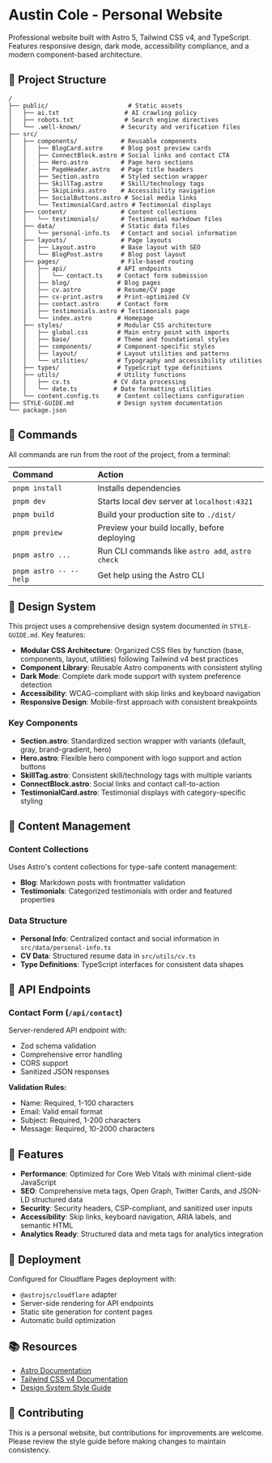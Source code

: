 # Austin Cole - Personal Website

Professional website built with Astro 5, Tailwind CSS v4, and TypeScript. Features responsive design, dark mode, accessibility compliance, and a modern component-based architecture.

## 🚀 Project Structure

```text
/
├── public/                      # Static assets
│   ├── ai.txt                  # AI crawling policy
│   ├── robots.txt              # Search engine directives
│   └── .well-known/           # Security and verification files
├── src/
│   ├── components/            # Reusable components
│   │   ├── BlogCard.astro     # Blog post preview cards
│   │   ├── ConnectBlock.astro # Social links and contact CTA
│   │   ├── Hero.astro         # Page hero sections
│   │   ├── PageHeader.astro   # Page title headers
│   │   ├── Section.astro      # Styled section wrapper
│   │   ├── SkillTag.astro     # Skill/technology tags
│   │   ├── SkipLinks.astro    # Accessibility navigation
│   │   ├── SocialButtons.astro # Social media links
│   │   └── TestimonialCard.astro # Testimonial displays
│   ├── content/               # Content collections
│   │   └── testimonials/      # Testimonial markdown files
│   ├── data/                  # Static data files
│   │   └── personal-info.ts   # Contact and social information
│   ├── layouts/               # Page layouts
│   │   ├── Layout.astro       # Base layout with SEO
│   │   └── BlogPost.astro     # Blog post layout
│   ├── pages/                 # File-based routing
│   │   ├── api/              # API endpoints
│   │   │   └── contact.ts    # Contact form submission
│   │   ├── blog/             # Blog pages
│   │   ├── cv.astro          # Resume/CV page
│   │   ├── cv-print.astro    # Print-optimized CV
│   │   ├── contact.astro     # Contact form
│   │   ├── testimonials.astro # Testimonials page
│   │   └── index.astro       # Homepage
│   ├── styles/               # Modular CSS architecture
│   │   ├── global.css        # Main entry point with imports
│   │   ├── base/             # Theme and foundational styles
│   │   ├── components/       # Component-specific styles
│   │   ├── layout/           # Layout utilities and patterns
│   │   └── utilities/        # Typography and accessibility utilities
│   ├── types/                # TypeScript type definitions
│   ├── utils/                # Utility functions
│   │   ├── cv.ts            # CV data processing
│   │   └── date.ts          # Date formatting utilities
│   └── content.config.ts     # Content collections configuration
├── STYLE-GUIDE.md            # Design system documentation
└── package.json
```

## 🧞 Commands

All commands are run from the root of the project, from a terminal:

| Command                   | Action                                           |
| :------------------------ | :----------------------------------------------- |
| `pnpm install`            | Installs dependencies                            |
| `pnpm dev`                | Starts local dev server at `localhost:4321`     |
| `pnpm build`              | Build your production site to `./dist/`         |
| `pnpm preview`            | Preview your build locally, before deploying    |
| `pnpm astro ...`          | Run CLI commands like `astro add`, `astro check` |
| `pnpm astro -- --help`    | Get help using the Astro CLI                    |

## 🎨 Design System

This project uses a comprehensive design system documented in `STYLE-GUIDE.md`. Key features:

- **Modular CSS Architecture**: Organized CSS files by function (base, components, layout, utilities) following Tailwind v4 best practices
- **Component Library**: Reusable Astro components with consistent styling
- **Dark Mode**: Complete dark mode support with system preference detection
- **Accessibility**: WCAG-compliant with skip links and keyboard navigation
- **Responsive Design**: Mobile-first approach with consistent breakpoints

### Key Components

- **Section.astro**: Standardized section wrapper with variants (default, gray, brand-gradient, hero)
- **Hero.astro**: Flexible hero component with logo support and action buttons
- **SkillTag.astro**: Consistent skill/technology tags with multiple variants
- **ConnectBlock.astro**: Social links and contact call-to-action
- **TestimonialCard.astro**: Testimonial displays with category-specific styling

## 📝 Content Management

### Content Collections

Uses Astro's content collections for type-safe content management:

- **Blog**: Markdown posts with frontmatter validation
- **Testimonials**: Categorized testimonials with order and featured properties

### Data Structure

- **Personal Info**: Centralized contact and social information in `src/data/personal-info.ts`
- **CV Data**: Structured resume data in `src/utils/cv.ts`
- **Type Definitions**: TypeScript interfaces for consistent data shapes

## 🔗 API Endpoints

### Contact Form (`/api/contact`)

Server-rendered API endpoint with:
- Zod schema validation
- Comprehensive error handling
- CORS support
- Sanitized JSON responses

**Validation Rules:**
- Name: Required, 1-100 characters
- Email: Valid email format
- Subject: Required, 1-200 characters
- Message: Required, 10-2000 characters

## 🎯 Features

- **Performance**: Optimized for Core Web Vitals with minimal client-side JavaScript
- **SEO**: Comprehensive meta tags, Open Graph, Twitter Cards, and JSON-LD structured data
- **Security**: Security headers, CSP-compliant, and sanitized user inputs
- **Accessibility**: Skip links, keyboard navigation, ARIA labels, and semantic HTML
- **Analytics Ready**: Structured data and meta tags for analytics integration

## 🚀 Deployment

Configured for Cloudflare Pages deployment with:
- `@astrojs/cloudflare` adapter
- Server-side rendering for API endpoints
- Static site generation for content pages
- Automatic build optimization

## 📚 Resources

- [Astro Documentation](https://docs.astro.build)
- [Tailwind CSS v4 Documentation](https://tailwindcss.com/docs)
- [Design System Style Guide](./STYLE-GUIDE.md)

## 🤝 Contributing

This is a personal website, but contributions for improvements are welcome. Please review the style guide before making changes to maintain consistency.